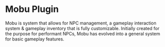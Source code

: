 # Mobu Plugin
Mobu is system that allows for NPC management, a gameplay interaction system &amp; gameplay inventory that is fully customizable. Initially created for the purpose for performant NPCs, Mobu has evolved into a general system for basic gameplay features.
